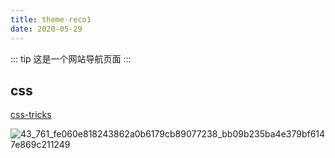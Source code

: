 ```yaml
---
title: theme-reco1
date: 2020-05-29
---
```


::: tip
这是一个网站导航页面
:::

## css
[css-tricks](https://css-tricks.com/)

![43_761_fe060e818243862a0b6179cb89077238_bb09b235ba4e379bf6147e869c211249](https://gitee.com/xuyiling/gopic/raw/master/img/20210327112640.png)